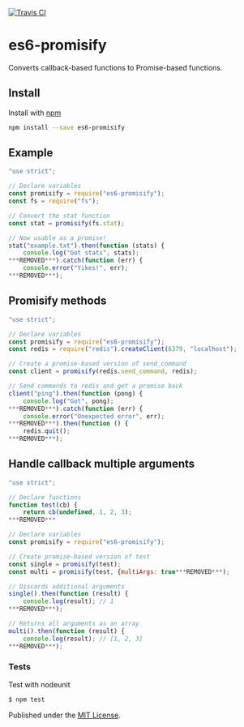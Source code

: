 [![Travis CI](https://travis-ci.org/digitaldesignlabs/es6-promisify.svg)](https://travis-ci.org/digitaldesignlabs/es6-promisify)

# es6-promisify

Converts callback-based functions to Promise-based functions.

## Install

Install with [npm](https://npmjs.org/package/es6-promisify)

```bash
npm install --save es6-promisify
```

## Example

```js
"use strict";

// Declare variables
const promisify = require("es6-promisify");
const fs = require("fs");

// Convert the stat function
const stat = promisify(fs.stat);

// Now usable as a promise!
stat("example.txt").then(function (stats) {
    console.log("Got stats", stats);
***REMOVED***).catch(function (err) {
    console.error("Yikes!", err);
***REMOVED***);
```

## Promisify methods
```js
"use strict";

// Declare variables
const promisify = require("es6-promisify");
const redis = require("redis").createClient(6379, "localhost");

// Create a promise-based version of send_command
const client = promisify(redis.send_command, redis);

// Send commands to redis and get a promise back
client("ping").then(function (pong) {
    console.log("Got", pong);
***REMOVED***).catch(function (err) {
    console.error("Unexpected error", err);
***REMOVED***).then(function () {
    redis.quit();
***REMOVED***);
```

## Handle callback multiple arguments
```js
"use strict";

// Declare functions
function test(cb) {
    return cb(undefined, 1, 2, 3);
***REMOVED***

// Declare variables
const promisify = require("es6-promisify");

// Create promise-based version of test
const single = promisify(test);
const multi = promisify(test, {multiArgs: true***REMOVED***);

// Discards additional arguments
single().then(function (result) {
    console.log(result); // 1
***REMOVED***);

// Returns all arguments as an array
multi().then(function (result) {
    console.log(result); // [1, 2, 3]
***REMOVED***);
```

### Tests
Test with nodeunit
```bash
$ npm test
```

Published under the [MIT License](http://opensource.org/licenses/MIT).
